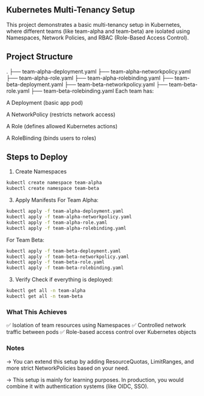 ## Kubernetes Multi-Tenancy Setup
This project demonstrates a basic multi-tenancy setup in Kubernetes, where different teams (like team-alpha and team-beta) are isolated using Namespaces, Network Policies, and RBAC (Role-Based Access Control).
## Project Structure
.
├── team-alpha-deployment.yaml
├── team-alpha-networkpolicy.yaml
├── team-alpha-role.yaml
├── team-alpha-rolebinding.yaml
├── team-beta-deployment.yaml
├── team-beta-networkpolicy.yaml
├── team-beta-role.yaml
├── team-beta-rolebinding.yaml
Each team has:

A Deployment (basic app pod)

A NetworkPolicy (restricts network access)

A Role (defines allowed Kubernetes actions)

A RoleBinding (binds users to roles)

## Steps to Deploy
1. Create Namespaces
```bash
kubectl create namespace team-alpha
kubectl create namespace team-beta
```

3. Apply Manifests
For Team Alpha:
```bash
kubectl apply -f team-alpha-deployment.yaml
kubectl apply -f team-alpha-networkpolicy.yaml
kubectl apply -f team-alpha-role.yaml
kubectl apply -f team-alpha-rolebinding.yaml
```

For Team Beta:
```bash
kubectl apply -f team-beta-deployment.yaml
kubectl apply -f team-beta-networkpolicy.yaml
kubectl apply -f team-beta-role.yaml
kubectl apply -f team-beta-rolebinding.yaml
```

3. Verify
Check if everything is deployed:
```bash
kubectl get all -n team-alpha
kubectl get all -n team-beta
```
### What This Achieves
✅ Isolation of team resources using Namespaces
✅ Controlled network traffic between pods
✅ Role-based access control over Kubernetes objects

### Notes
-> You can extend this setup by adding ResourceQuotas, LimitRanges, and more strict NetworkPolicies based on your need.

-> This setup is mainly for learning purposes. In production, you would combine it with authentication systems (like OIDC, SSO).
